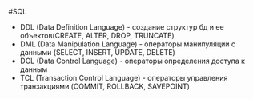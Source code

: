 #SQL 

- DDL (Data Definition Language) - создание структур бд и ее объектов(CREATE, ALTER, DROP, TRUNCATE)
- DML (Data Manipulation Language) - операторы манипуляции с данными (SELECT, INSERT, UPDATE, DELETE)
- DCL (Data Control Language) - операторы определения доступа к данным
- TCL (Transaction Control Language) - операторы управления транзакциями (COMMIT, ROLLBACK, SAVEPOINT)